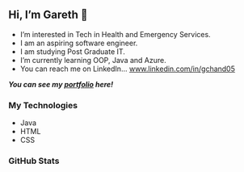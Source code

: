 ## Hi, I’m Gareth 👊

- I’m interested in Tech in Health and Emergency Services. 
- I am an aspiring software engineer.
- I am studying Post Graduate IT.
- I’m currently learning OOP, Java and Azure.
- You can reach me on LinkedIn... www.linkedin.com/in/gchand05

***You can see my [portfolio]() here!***


### My Technologies
- Java
- HTML
- CSS

### GitHub Stats


<!---
GarethChandler/GarethChandler is a ✨ special ✨ repository because its `README.md` (this file) appears on your GitHub profile.
You can click the Preview link to take a look at your changes.
--->

